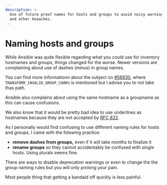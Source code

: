 ```yaml
---
description: >-
  Use of future proof names for hosts and groups to avoid noisy warnings, bugs
  and other heaaches.
---
```


# Naming hosts and groups

While Ansible was quite flexible regarding what you could use for inventory hostnames and groups, things changed for the worse. Newer versions are complaining about use of dashes \(minus\) in group names.

You can find more informationn about the subject on [\#56930](https://github.com/ansible/ansible/issues/56930), where `TRANSFORM_INVALID_GROUP_CHARS` is mentioned but I advise you to not take thas path.

Ansible also complains about using the same hostname as a groupname as this can cause confusions.

We also know that it would be pretty bad idea to use underlines as hostnames because they are not accepted by [RFC 822](https://www.ietf.org/rfc/rfc822.txt).

As I personally would find confusing to use different naming rules for hosts and groups, I came with the folowing practice:

* **remove dashes from groups,** even if it will take months to finalize it
* **rename groups** so they cannot accidentably be confused with single hosts. Using plurals seems fine.

There are ways to disable deprecation warnings or even to change the the group naming rules but you will only prolong your pain. 

Most people thing that getting a bandaid off quickly is less painful.

